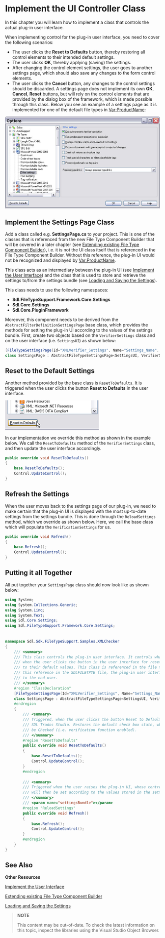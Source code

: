 Implement the UI Controller Class
==

In this chapter you will learn how to implement a class that controls the actual plug-in user interface.

When implementing control for the plug-in user interface, you need to cover the following scenarios:

* The user clicks the **Reset to Defaults** button, thereby restoring all control elements to their intended default settings.
* The user clicks **OK**, thereby applying (saving) the settings.
* After changing the control element settings, the user goes to another settings page, which should also save any changes to the form control elements.
* The user clicks the **Cancel** button, any changes to the control settings should be discarded.
A settings page does not implement its own **OK**, **Cancel**, **Reset** buttons, but will rely on the control elements that are provided by the dialog box of the framework, which is made possible through this class.
Below you see an example of a settings page as it is implemented for one of the default file types in <Var:ProductName>:

![SampleSettingsPage](images/SampleSettingsPage.jpg)

Implement the Settings Page Class
--

Add a class called e.g. **SettingsPage.cs** to your project. This is one of the classes that is referenced from the new File Type Component Builder that will be covered in a later chapter (see [Extending existing File Type Component Builder](extending_existing_file_type_component_builder.md)), i.e. it is not the UI class itself that is referenced in the File Type Component Builder. Without this reference, the plug-in UI would not be recognized and displayed by <Var:ProductName>.

This class acts as an intermediary between the plug-in UI (see [Implement the User Interface](implement_the_user_interface_native.md)) and the class that is used to store and retrieve the settings to/from the settings bundle (see [Loading and Saving the Settings](loading_and_saving_the_settings_native.md)).

This class needs to use the following namespaces:

* **Sdl.FileTypeSupport.Framework.Core.Settings**
* **Sdl.Core.Settings**
* **Sdl.Core.PluginFramework**

Moreover, this component needs to be derived from the ```AbstractFilterDefinitionSettingsPage``` base class, which provides the methods for setting the plug-in UI according to the values of the settings bundle.
First, create two objects based on the ```VerifierSettings``` class and on the user interface (i.e. ```SettingsUI```) as shown below:

```cs
[FileTypeSettingsPage(Id="XMLVerifier_Settings", Name="Settings_Name", Description="Settings_Description")]
class SettingsPage : AbstractFileTypeSettingsPage<SettingsUI, VerifierSettings>
```

Reset to the Default Settings
--

Another method provided by the base class is ```ResetToDefaults```. It is triggered when the user clicks the button **Reset to Defaults** in the user interface.

![reset_to_defaults](images/reset_to_defaults.jpg)

In our implementation we override this method as shown in the example below. We call the ```ResetToDefaults``` method of the ```VerifierSettings``` class, and then update the user interface accordingly.

```cs
public override void ResetToDefaults()
{
    base.ResetToDefaults();
    Control.UpdateControl();
}
```

Refresh the Settings
--

When the user moves back to the settings page of our plug-in, we need to make certain that the plug-in UI is displayed with the most up-to-date settings from the settings bundle. This is done through the ```ReloadSettings``` method, which we override as shown below. Here, we call the base class which will populate the ```VerificationSettings``` for us.

```cs
public override void Refresh()
{
    base.Refresh();
    Control.UpdateControl();
}
```

Putting it all Together
--

All put together your ```SettingsPage``` class should now look like as shown below:

```cs
using System;
using System.Collections.Generic;
using System.Linq;
using System.Text;
using Sdl.Core.Settings;
using Sdl.FileTypeSupport.Framework.Core.Settings;


namespace Sdl.Sdk.FileTypeSupport.Samples.XMLChecker
{
    /// <summary>
    /// This class controls the plug-in user interface. It controls what happens, for example,
    /// when the user clicks the button in the user interface for resetting the control elements
    /// to their default values. This class is referenced in the file type definition. Without
    /// this reference in the SDLFILETPYE file, the plug-in user interface would not be available
    /// to the end user.
    /// </summary>
    #region "ClassDeclaration"
    [FileTypeSettingsPage(Id="XMLVerifier_Settings", Name="Settings_Name", Description="Settings_Description")]
    class SettingsPage : AbstractFileTypeSettingsPage<SettingsUI, VerifierSettings>
    #endregion
    {
        /// <summary>
        /// Triggered, when the user clicks the button Reset to Defaults button in 
        /// SDL Trados Studio. Restores the default check box state, which should
        /// be Checked (i.e. verification function enabled).
        /// </summary>
        #region "ResetToDefaults"
        public override void ResetToDefaults()
        {
            base.ResetToDefaults();
            Control.UpdateControl();
        }
        #endregion

        /// <summary>
        /// Triggered when the user raises the plug-in UI, whose controls (in this case the check box)
        /// will then be set according to the values stored in the settings bundle.
        /// </summary>
        /// <param name="settingsBundle"></param>
        #region "ReloadSettings"
        public override void Refresh()
        {
            base.Refresh();
            Control.UpdateControl();
        }
        #endregion
    }
}
```

See Also
--

**Other Resources**

[Implement the User Interface](implement_the_user_interface_native.md)

[Extending existing File Type Component Builder](extending_existing_file_type_component_builder.md)

[Loading and Saving the Settings](loading_and_saving_the_settings_native.md)

>**NOTE**
>
> This content may be out-of-date. To check the latest information on this topic, inspect the libraries using the Visual Studio Object Browser.